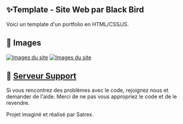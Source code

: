 ## :sparkles:Template - Site Web par Black Bird

Voici un template d'un portfolio en HTML/CSS/JS.

## 📸 Images

[![Images du site](https://cdn.discordapp.com/attachments/1111757577437577226/1121380528784953434/image.png)]([https://discord.gg/zr7yJs6nxF](https://discord.gg/zr7yJs6nxF))
[![Images du site](https://cdn.discordapp.com/attachments/1111757577437577226/1121380861485522984/image.png)]([https://discord.gg/zr7yJs6nxF](https://https://discord.gg/zr7yJs6nxF))

## :pencil: [Serveur Support](https://discord.gg/zr7yJs6nxF)

Si vous rencontrez des problèmes avec le code, rejoignez nous et demander de l'aide. Merci de ne pas vous appropriez le code et de le revendre.


Projet imaginé et réalisé par Satrex.
